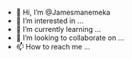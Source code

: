 - 👋 Hi, I’m @Jamesmanemeka
- 👀 I’m interested in ...
- 🌱 I’m currently learning ...
- 💞️ I’m looking to collaborate on ...
- 📫 How to reach me ...

<!---
Jamesmanemeka/Jamesmanemeka is a ✨ special ✨ repository because its `README.md` (this file) appears on your GitHub profile.
You can click the Preview link to take a look at your changes.
--->

